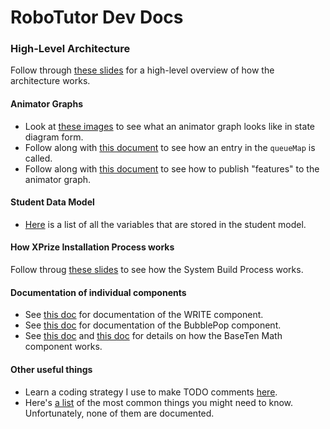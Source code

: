 # RoboTutor Dev Docs


### High-Level Architecture
Follow through [these slides](https://docs.google.com/presentation/d/1aYhuYrvfDt1mmqlsfI_TCanWVKqywG-euNVGjZ4Kwn4/edit?usp=sharing) for a high-level overview of how the architecture works.



#### Animator Graphs
- Look at [these images](https://drive.google.com/drive/folders/1rHqBC5_aGb7NrNjdL7lgm8z43-6Y3bPh) to see what an animator graph looks like in state diagram form.
- Follow along with [this document](https://docs.google.com/document/d/1WG6C3wKL-UL72X3ANHvtt5Yz89lWf2ijWGnxI5DcF1A/edit#heading=h.plk4k4ssrpp0) to see how an entry in the `queueMap` is called.
- Follow along with [this document](https://docs.google.com/document/d/1qhevkDbn7Bv9MO5SJt4udGXPgpWWfzEJEOnv1W1YTtA/edit#) to see how to publish "features" to the animator graph.


#### Student Data Model
- [Here](https://docs.google.com/document/d/1G3Ev8L3cRdMiV5jmnm3JrVShbFeOQKuDSWqMWXfWTt0/edit#) is a list of all the variables that are stored in the student model.

#### How XPrize Installation Process works
Follow throug [these slides](https://docs.google.com/presentation/d/1eXESVDWKcZsDOPJ1yRm-zi6KgF8DtFroOJtUVM0OkdQ/edit#slide=id.p) to see how the System Build Process works.



#### Documentation of individual components
- See [this doc](https://docs.google.com/document/d/1Ss1oqgr8xI6Q_k3OjBEMnkZPAFwPiWwyMXC49rz8nt0/edit) for documentation of the WRITE component.
- See [this doc](https://docs.google.com/document/d/1YTZiQavbtHnTHD38-JlMCs08m7knb8QnsvryEfCItx0/edit) for documentation of the BubblePop component.
- See [this doc](https://docs.google.com/document/d/162bHV7LsszAvT2ehfpk5IwA2QUQpw7f3EwA_DMF9F08/edit#heading=h.svv2thg275va) and [this doc](https://docs.google.com/document/d/162bHV7LsszAvT2ehfpk5IwA2QUQpw7f3EwA_DMF9F08/edit#heading=h.svv2thg275va) for details on how the BaseTen Math component works.



#### Other useful things
- Learn a coding strategy I use to make TODO comments [here](https://docs.google.com/document/d/15UEfdJw6MXRogx7gKiw07lI_auZNXz6n886I6dFli7A/edit#).
- Here's [a list](https://docs.google.com/document/d/1JS9Q4wUUM56wd7vVOQ5aZKFJrlbfMYIg9sRK1prReaI/edit) of the most common things you might need to know. Unfortunately, none of them are documented.